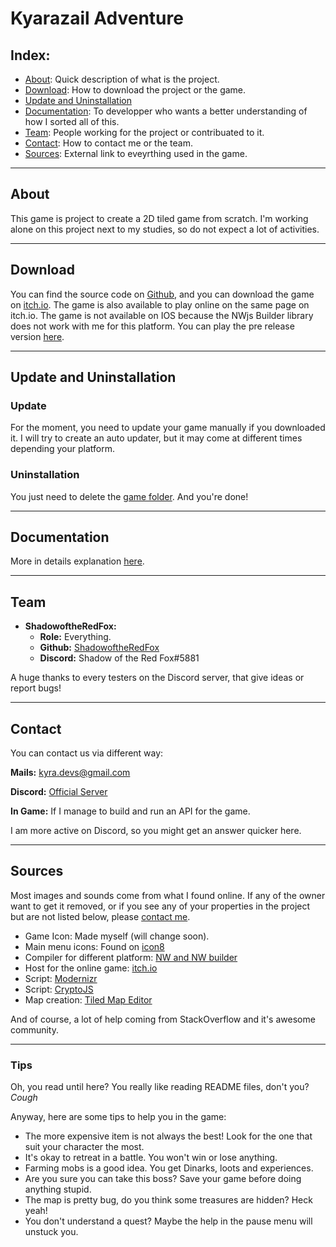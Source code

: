 # Kyarazail Adventure

## Index:

- [About](#About): Quick description of what is the project.
- [Download](#Download): How to download the project or the game.
- [Update and Uninstallation](#update-and-uninstallation)
- [Documentation](./Documentation.md): To developper who wants a better understanding of how I sorted all of this.
- [Team](#Team): People working for the project or contribuated to it.
- [Contact](#Contact): How to contact me or the team.
- [Sources](#Sources): External link to eveyrthing used in the game.

---
## About

This game is project to create a 2D tiled game from scratch. I'm working alone on this project next to my studies, so do not expect a lot of activities.

---
## Download

You can find the source code on [Github](https://github.com/ShadowoftheRedFox/Kyrazail-Adventure-Dev), and you can download the game on [itch.io](https://shadowoftheredfox.itch.io/kyrazail-adventure). The game is also available to play online on the same page on itch.io. 
The game is not available on IOS because the NWjs Builder library does not work with me for this platform.
You can play the pre release version [here](https://shadowoftheredfox.github.io/Kyrazail-Adventure-Dev/App/).

---
## Update and Uninstallation

### Update
For the moment, you need to update your game manually if you downloaded it. I will try to create an auto updater, but it may come at different times depending your platform.

### Uninstallation
You just need to delete the [game folder](../). And you're done!

---
## Documentation

More in details explanation [here](./Documentation.md).

---
## Team

- **ShadowoftheRedFox:**
    - **Role:** Everything.
    - **Github:** [ShadowoftheRedFox](https://github.com/shadowoftheRedFox/)
    - **Discord:** Shadow of the Red Fox#5881

A huge thanks to every testers on the Discord server, that give ideas or report bugs!

---
## Contact

You can contact us via different way:

**Mails:** [kyra.devs@gmail.com](mailto:kyra.devs@gmail.com)

**Discord:** [Official Server](https://discord.gg/5mF5AHnRCr)

**In Game:** If I manage to build and run an API for the game.

I am more active on Discord, so you might get an answer quicker here.

---
## Sources

Most images and sounds come from what I found online. If any of the owner want to get it removed, or if you see any of your properties in the project but are not listed below, please [contact me](#contact).

- Game Icon: Made myself (will change soon).
- Main menu icons: Found on [icon8](https://icons8.com)
- Compiler for different platform: [NW and NW builder](https://nwjs.io)
- Host for the online game: [itch.io](https://itch.io)
- Script: [Modernizr](http://modernizr.com)
- Script: [CryptoJS](https://code.google.com/archive/p/crypto-js/)
- Map creation: [Tiled Map Editor](https://thorbjorn.itch.io/tiled)

And of course, a lot of help coming from StackOverflow and it's awesome community.

---
### Tips

Oh, you read until here? You really like reading README files, don't you? *Cough*

Anyway, here are some tips to help you in the game:
- The more expensive item is not always the best! Look for the one that suit your character the most.
- It's okay to retreat in a battle. You won't win or lose anything.
- Farming mobs is a good idea. You get Dinarks, loots and experiences.
- Are you sure you can take this boss? Save your game before doing anything stupid.
- The map is pretty bug, do you think some treasures are hidden? Heck yeah!
- You don't understand a quest? Maybe the help in the pause menu will unstuck you.
